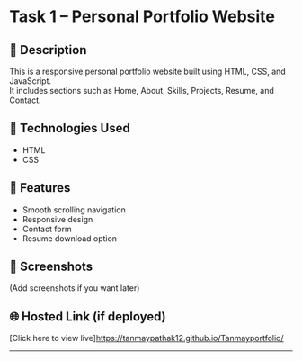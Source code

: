 # Task 1 – Personal Portfolio Website

## 🔹 Description
This is a responsive personal portfolio website built using HTML, CSS, and JavaScript.  
It includes sections such as Home, About, Skills, Projects, Resume, and Contact.

## 🔧 Technologies Used
- HTML
- CSS

## 🎯 Features
- Smooth scrolling navigation  
- Responsive design  
- Contact form  
- Resume download option

## 📸 Screenshots
(Add screenshots if you want later)

## 🌐 Hosted Link (if deployed)
[Click here to view live]https://tanmaypathak12.github.io/Tanmayportfolio/


---
